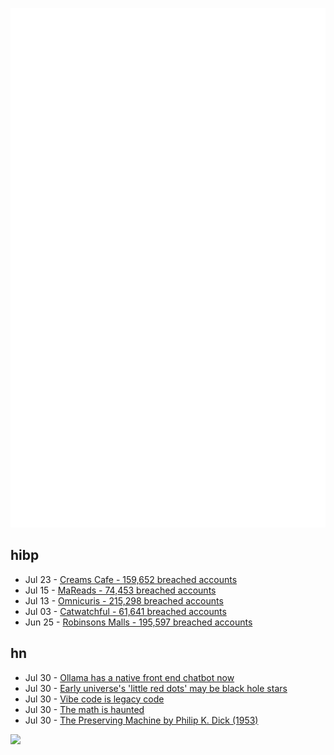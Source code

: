 ![Metrics](https://raw.githubusercontent.com/phixion/phixion/master/metrics.svg)

## hibp

<!--
for https://github.com/phixion/phixion/blob/main/.github/workflows/feeds.yml
-->
<!--START_SECTION:haveibeenpwnd-->
- Jul 23 - [Creams Cafe - 159,652 breached accounts](https://haveibeenpwned.com/Breach/CreamsCafe)
- Jul 15 - [MaReads - 74,453 breached accounts](https://haveibeenpwned.com/Breach/MaReads)
- Jul 13 - [Omnicuris - 215,298 breached accounts](https://haveibeenpwned.com/Breach/Omnicuris)
- Jul 03 - [Catwatchful - 61,641 breached accounts](https://haveibeenpwned.com/Breach/Catwatchful)
- Jun 25 - [Robinsons Malls - 195,597 breached accounts](https://haveibeenpwned.com/Breach/RobinsonsMalls)
<!--END_SECTION:haveibeenpwnd-->

## hn

<!--
for https://github.com/phixion/phixion/blob/main/.github/workflows/feeds.yml
-->
<!--START_SECTION:hn-->
- Jul 30 - [Ollama has a native front end chatbot now](https://ollama.com/blog/new-app)
- Jul 30 - [Early universe's 'little red dots' may be black hole stars](https://www.science.org/content/article/early-universe-s-little-red-dots-may-be-black-hole-stars)
- Jul 30 - [Vibe code is legacy code](https://blog.val.town/vibe-code)
- Jul 30 - [The math is haunted](https://overreacted.io/the-math-is-haunted/)
- Jul 30 - [The Preserving Machine by Philip K. Dick (1953)](https://archive.org/details/Fantasy_Science_Fiction_v004n06_1953-06)
<!--END_SECTION:hn-->

<!--
for https://yhype.me
-->
![](https://hit.yhype.me/github/profile?user_id=13013670)
